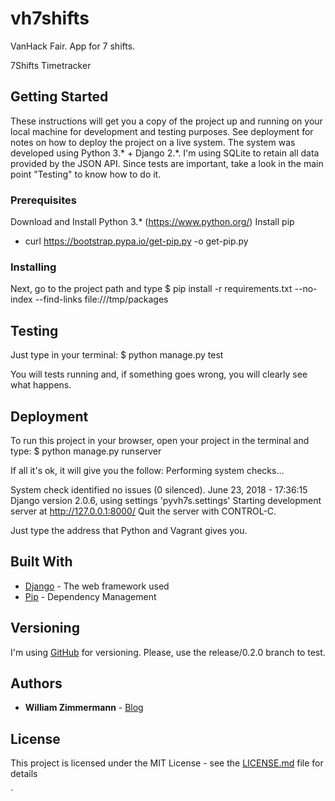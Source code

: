 # vh7shifts
VanHack Fair. App for 7 shifts.

7Shifts Timetracker

## Getting Started

These instructions will get you a copy of the project up and running on your local machine for development and testing purposes. See deployment for notes on how to deploy the project on a live system.
The system was developed using Python 3.* + Django 2.*. I'm using SQLite to retain all data provided by the JSON API. Since tests are important, take a look in the main point "Testing" to know how to do it.

### Prerequisites

Download and Install Python 3.* (https://www.python.org/)
Install pip
- curl https://bootstrap.pypa.io/get-pip.py -o get-pip.py


### Installing

Next, go to the project path and type
$ pip install -r requirements.txt --no-index --find-links file:///tmp/packages


## Testing

Just type in your terminal:
$ python manage.py test

You will tests running and, if something goes wrong, you will clearly see what happens.

## Deployment

To run this project in your browser, open your project in the terminal and type:
$ python manage.py runserver

If all it's ok, it will give you the follow:
Performing system checks...

System check identified no issues (0 silenced).
June 23, 2018 - 17:36:15
Django version 2.0.6, using settings 'pyvh7s.settings'
Starting development server at http://127.0.0.1:8000/
Quit the server with CONTROL-C.

Just type the address that Python and Vagrant gives you.

## Built With

* [Django](https://www.python.org/) - The web framework used
* [Pip](https://pip.pypa.io/en/stable/installing/) - Dependency Management


## Versioning

I'm using [GitHub](http://github.com/) for versioning. Please, use the release/0.2.0 branch to test.

## Authors

* **William Zimmermann** - [Blog](http://www.williamzimmermann.com.br)


## License

This project is licensed under the MIT License - see the [LICENSE.md](LICENSE.md) file for details

`
